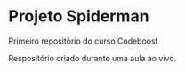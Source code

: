# Projeto Spiderman
Primeiro repositório do curso Codeboost

Respositório criado durante uma aula ao vivo.